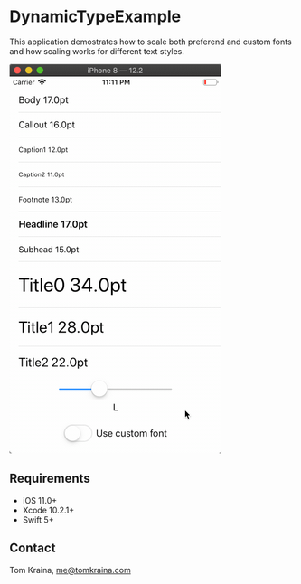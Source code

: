 # DynamicTypeExample

This application demostrates how to scale both preferend and custom fonts and how scaling works for different text styles.

![DynamicTypeExample](https://github.com/tomaskraina/DynamicTypeExample/raw/master/DynamicTypeExample.gif)

## Requirements

- iOS 11.0+
- Xcode 10.2.1+
- Swift 5+


Contact
-------
Tom Kraina, me@tomkraina.com
